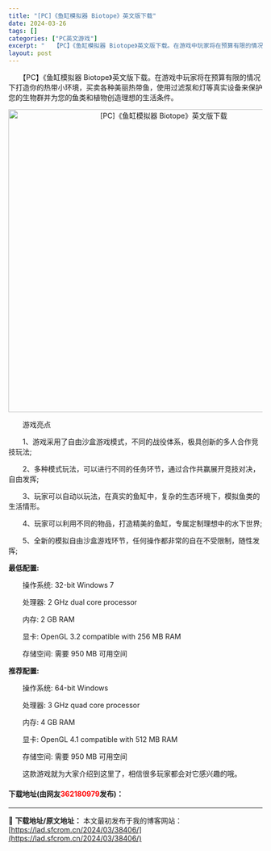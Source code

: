 ```yaml
---
title: "[PC]《鱼缸模拟器 Biotope》英文版下载"
date: 2024-03-26
tags: []
categories: ["PC英文游戏"]
excerpt: "　　【PC】《鱼缸模拟器 Biotope》英文版下载。在游戏中玩家将在预算有限的情况下打造你的热带小环境，买卖各种美丽热带鱼，使用过滤泵和灯等真实设备来保护您的生物群并为您的鱼类和植物创造理想的生活条件。 　　游戏亮点 　　1、游戏采用了自由沙盒游戏模式，不同的战役体系，极具创新的多人合作竞技玩法;&hellip;"
layout: post
---
```


 <p>　　【PC】《鱼缸模拟器 Biotope》英文版下载。在游戏中玩家将在预算有限的情况下打造你的热带小环境，买卖各种美丽热带鱼，使用过滤泵和灯等真实设备来保护您的生物群并为您的鱼类和植物创造理想的生活条件。</p> <p align="center"><img align="" border="0" src="https://lad.sfcrom.cn/wp-content/uploads/2024/03/20240326_6602de86e8c96.webp" width="600" alt="[PC]《鱼缸模拟器 Biotope》英文版下载" /></p> <p>　　游戏亮点</p> <p>　　1、游戏采用了自由沙盒游戏模式，不同的战役体系，极具创新的多人合作竞技玩法;</p> <p>　　2、多种模式玩法，可以进行不同的任务环节，通过合作共赢展开竞技对决，自由发挥;</p> <p>　　3、玩家可以自动以玩法，在真实的鱼缸中，复杂的生态环境下，模拟鱼类的生活情形。</p> <p>　　4、玩家可以利用不同的物品，打造精美的鱼缸，专属定制理想中的水下世界;</p> <p>　　5、全新的模拟自由沙盒游戏环节，任何操作都非常的自在不受限制，随性发挥;</p> <p><strong>最低配置:</strong></p> <p>　　操作系统: 32-bit Windows 7</p> <p>　　处理器: 2 GHz dual core processor</p> <p>　　内存: 2 GB RAM</p> <p>　　显卡: OpenGL 3.2 compatible with 256 MB RAM</p> <p>　　存储空间: 需要 950 MB 可用空间</p> <p><strong>推荐配置:</strong></p> <p>　　操作系统: 64-bit Windows</p> <p>　　处理器: 3 GHz quad core processor</p> <p>　　内存: 4 GB RAM</p> <p>　　显卡: OpenGL 4.1 compatible with 512 MB RAM</p> <p>　　存储空间: 需要 950 MB 可用空间</p> <p>　　这款游戏就为大家介绍到这里了，相信很多玩家都会对它感兴趣的哦。</p> <p><h4>下载地址(由网友<font color="red">362180979</font>发布)：</h4></p> 

---
📖 **下载地址/原文地址：** 本文最初发布于我的博客网站：[https://lad.sfcrom.cn/2024/03/38406/](https://lad.sfcrom.cn/2024/03/38406/)
